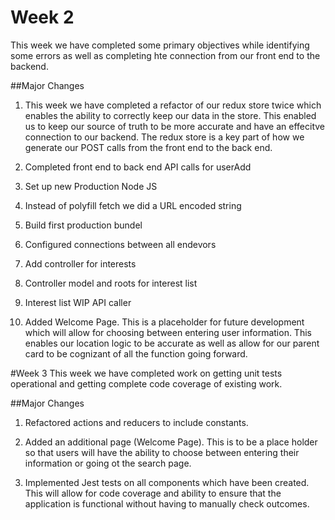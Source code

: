 # Week 2
This week we have completed some primary objectives while identifying some errors as well as completing hte connection from our front end to the backend.

##Major Changes
1. This week we have completed a refactor of our redux store twice which enables the ability to correctly keep our data in the store.  This enabled us to keep our source of truth to be more accurate and have an effecitve connection to our backend.  The redux store is a key part of how we generate our POST calls from the front end to the back end.  

1. Completed front end to back end API calls for userAdd

1. Set up new Production Node JS

1. Instead of polyfill fetch we did a URL encoded string

1. Build first production bundel

1. Configured connections between all endevors

1. Add controller for interests

1. Controller model and roots for interest list

1. Interest list WIP API caller

1. Added Welcome Page.  This is a placeholder for future development which will allow for choosing between entering user information.  This enables our location logic to be accurate as well as allow for our parent card to be cognizant of all the function going forward.

#Week 3
This week we have completed work on getting unit tests operational and getting complete code coverage of existing work.

##Major Changes
1. Refactored actions and reducers to include constants.

1.  Added an additional page (Welcome Page).  This is to be a place holder so that users will have the ability to choose between entering their information or going ot the search page.

1. Implemented Jest tests on all components which have been created.  This will allow for code coverage and ability to ensure that the application is functional without having to manually check outcomes.